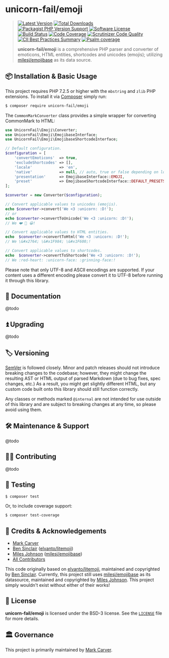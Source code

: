 # unicorn-fail/emoji

> [![Latest Version](https://img.shields.io/packagist/v/unicorn-fail/emoji.svg?style=flat-square)](https://packagist.org/packages/unicorn-fail/emoji)
[![Total Downloads](https://img.shields.io/packagist/dt/unicorn-fail/emoji.svg?style=flat-square)](https://packagist.org/packages/unicorn-fail/emoji)
[![Packagist PHP Version Support](https://img.shields.io/packagist/php-v/unicorn-fail/emoji)](https://packagist.org/packages/unicorn-fail/emoji)
[![Software License](https://img.shields.io/badge/License-BSD--3-blue.svg?style=flat-square)](LICENSE)<br>
[![Build Status](https://img.shields.io/github/workflow/status/unicorn-fail/emoji/Tests/latest.svg?style=flat-square)](https://github.com/unicorn-fail/emoji/actions?query=branch%3Alatest)
[![Code Coverage](https://scrutinizer-ci.com/g/unicorn-fail/emoji/badges/coverage.png?b=latest)](https://scrutinizer-ci.com/g/unicorn-fail/emoji/?branch=latest)
[![Scrutinizer Code Quality](https://scrutinizer-ci.com/g/unicorn-fail/emoji/badges/quality-score.png?b=latest)](https://scrutinizer-ci.com/g/unicorn-fail/emoji/?branch=latest)
[![CII Best Practices Summary](https://img.shields.io/cii/summary/4286)](https://bestpractices.coreinfrastructure.org/en/projects/4286)
[![Psalm coverage](https://shepherd.dev/github/unicorn-fail/emoji/coverage.svg)](https://shepherd.dev/github/unicorn-fail/emoji)
>
> **unicorn-fail/emoji** is a comprehensive PHP parser and converter of emoticons, HTML entities, shortcodes and
unicodes (emojis); utilizing [milesj/emojibase] as its data source.

## 📦 Installation & Basic Usage

This project requires PHP 7.2.5 or higher with the `mbstring` and `zlib` PHP extensions.
To install it via [Composer] simply run:

``` bash
$ composer require unicorn-fail/emoji
```

The `CommonMarkConverter` class provides a simple wrapper for converting CommonMark to HTML:

```php
use UnicornFail\Emoji\Converter;
use UnicornFail\Emoji\EmojibaseInterface;
use UnicornFail\Emoji\EmojibaseShortcodeInterface;

// Default configuration.
$configuration = [
    'convertEmoticons'  => true,
    'excludeShortcodes' => [],
    'locale'            => 'en',
    'native'            => null, // auto, true or false depending on locale set.
    'presentation'      => EmojibaseInterface::EMOJI,
    'preset'            => EmojibaseShortcodeInterface::DEFAULT_PRESETS,
];

$converter = new Converter($configuration);

// Convert applicable values to unicodes (emojis).
echo $converter->convert('We <3 :unicorn: :D!');
// or
echo $converter->convertToUnicode('We <3 :unicorn: :D!');
// We ❤️ 🦄 😀!

// Convert applicable values to HTML entities.
echo  $converter->convertToHtml('We <3 :unicorn: :D!');
// We \&#x2764; \&#x1F984; \&#x1F600;!

// Convert applicable values to shortcodes.
echo  $converter->convertToShortcode('We <3 :unicorn: :D!');
// We :red-heart: :unicorn-face: :grinning-face:!
```

Please note that only UTF-8 and ASCII encodings are supported.  If your content uses a different encoding please
convert it to UTF-8 before running it through this library.

## 📓 Documentation

@todo

## ⏫ Upgrading

@todo

## 🏷️ Versioning

[SemVer](http://semver.org/) is followed closely. Minor and patch releases should not introduce breaking changes
to the codebase; however, they might change the resulting AST or HTML output of parsed Markdown (due to bug fixes,
spec changes, etc.)  As a result, you might get slightly different HTML, but any custom code built onto this library
should still function correctly.

Any classes or methods marked `@internal` are not intended for use outside of this library and are subject to breaking
changes at any time, so please avoid using them.

## 🛠️ Maintenance & Support

@todo

## 👷‍♀️ Contributing

@todo

## 🧪 Testing

``` bash
$ composer test
```

Or, to include coverage support:
```bash
$ composer test-coverage
```

## 👥 Credits & Acknowledgements

- [Mark Carver][@_markcarver]
- [Ben Sinclair] ([elvanto/litemoji])
- [Miles Johnson] ([milesj/emojibase])
- [All Contributors]

This code originally based on [elvanto/litemoji], maintained and copyrighted by [Ben Sinclair]. Currently, this project
still uses [milesj/emojibase] as its datasource, maintained and copyrighted by [Miles Johnson]. This project simply
wouldn't exist without either of their works!

## 📄 License

**unicorn-fail/emoji** is licensed under the BSD-3 license.  See the [`LICENSE`](LICENSE) file for more details.

## 🏛️ Governance

This project is primarily maintained by [Mark Carver][@_markcarver].

[Composer]: https://getcomposer.org/
[@_markcarver]: https://www.twitter.com/_markcarver
[All Contributors]: https://github.com/thephpleague/commonmark/contributors
[Ben Sinclair]: https://github.com/bensinclair
[elvanto/litemoji]: https://github.com/elvanto/litemoji
[Miles Johnson]: https://github.com/milesj
[milesj/emojibase]: https://github.com/milesj/emojibase
